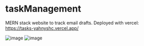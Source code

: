 # taskManagement
MERN stack website to track email drafts.
Deployed with vercel: https://tasks-yahnyshc.vercel.app/

![image](https://github.com/yahnyshc/taskManagement/assets/143096926/8ae7de75-3b73-49f7-9e03-1613b7344a47)
![image](https://github.com/yahnyshc/taskManagement/assets/143096926/837d3c4b-af49-4c0e-aa01-6cc91a55b726)

